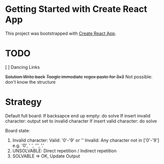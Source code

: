 # Getting Started with Create React App

This project was bootstrapped with [Create React App](https://github.com/facebook/create-react-app).

# TODO
[ ] Dancing Links

<del>Solution Write back</del>
<del>Toogle immediate</del>
<del>regex paste for 3x3</del> Not possible: don't know the structure

# Strategy

Default full board:
If backsapce end up empty: do solve
If insert invalid character: output set to invalid character
If insert valid character: do solve


Board state:
1. Invalid character: 
    Valid: '0'-'9' or ''
    Invalid: Any character not in ['0'-'9']
        e.g. '0', ' ', ''', '.'
2. UNSOLVABLE: Direct repetition / Indirect repetition
3. SOLVABLE => OK, Update Output